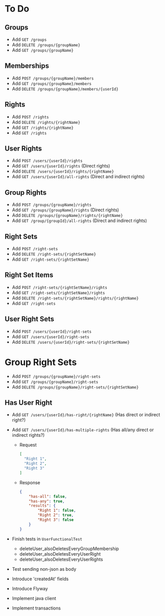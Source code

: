 # To Do
## Groups
* Add `GET /groups`
* Add `DELETE /groups/{groupName}`
* Add `GET /groups/{groupName}`

## Memberships
* Add `POST /groups/{groupName}/members`
* Add `GET /groups/{groupName}/members`
* Add `DELETE /groups/{groupName}/members/{userId}`

## Rights
* Add `POST /rights`
* Add `DELETE /rights/{rightName}`
* Add `GET /rights/{rightName}`
* Add `GET /rights`

## User Rights
* Add `POST /users/{userId}/rights`
* Add `GET /users/{userId}/rights` (Direct rights)
* Add `DELETE /users/{userId}/rights/{rightName}`
* Add `GET /users/{userId}/all-rights` (Direct and indirect rights)

## Group Rights
* Add `POST /groups/{groupName}/rights`
* Add `GET /groups/{groupName}/rights` (Direct rights)
* Add `DELETE /groups/{groupName}/rights/{rightName}`
* Add `GET /group/{groupId}/all-rights` (Direct and indirect rights)

## Right Sets
* Add `POST /right-sets`
* Add `DELETE /right-sets/{rightSetName}`
* Add `GET /right-sets/{rightSetName}`

## Right Set Items
* Add `POST /right-sets/{rightSetName}/rights`
* Add `GET /right-sets/{rightSetName}/rights`
* Add `DELETE /right-sets/{rightSetName}/rights/{rightName}`
* Add `GET /right-sets`

## User Right Sets
* Add `POST /users/{userId}/right-sets`
* Add `GET /users/{userId}/right-sets`
* Add `DELETE /users/{userId}/right-sets/{rightSetName}`

# Group Right Sets
* Add `POST /groups/{groupName}/right-sets`
* Add `GET /groups/{groupName}/right-sets`
* Add `DELETE /groups/{groupName}/right-sets/{rightSetName}`

## Has User Right
* Add `GET /users/{userId}/has-right/{rightName}` (Has direct or indirect right?)
* Add `GET /users/{userId}/has-multiple-rights` (Has all/any direct or indirect rights?)
    * Request
        ```json
        [
          "Right 1",
          "Right 2",
          "Right 3"
        ]
        ```
    * Response
        ```json
        {
            "has-all": false,
            "has-any": true,
            "results": {
                "Right 1": false,
                "Right 2": true,
                "Right 3": false
            }
        }
        ```

* Finish tests in `UserFunctionalTest`
    * deleteUser_alsoDeletesEveryGroupMembership
    * deleteUser_alsoDeletesEveryUserRight
    * deleteUser_alsoDeletesEveryUserRights
* Test sending non-json as body
* Introduce 'createdAt' fields
* Introduce Flyway
* Implement java client
* Implement transactions
